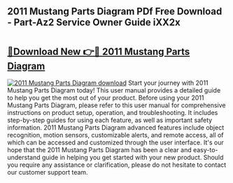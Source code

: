 ## 2011 Mustang Parts Diagram PDf Free Download - Part-Az2 Service Owner Guide iXX2x

# <h2><a href="http://dfqbneq.blite.top/?on=2011+Mustang+Parts+Diagram">🔗Download New 👉🔴 2011 Mustang Parts Diagram</a></h2>

[![2011 Mustang Parts Diagram download](https://i.imgur.com/lujVjoI.png)](http://dfqbneq.blite.top/?on=2011+Mustang+Parts+Diagram)
Start your journey with 2011 Mustang Parts Diagram today! This user manual provides a detailed guide to help you get the most out of your product. Before using your 2011 Mustang Parts Diagram, please refer to this user manual for comprehensive instructions on product setup, operation, and troubleshooting. It includes step-by-step guides for using each feature, as well as important safety information. 2011 Mustang Parts Diagram advanced features include object recognition, motion sensors, customizable alerts, and remote access, all of which can be accessed and customized through the user interface. It's our hope that the 2011 Mustang Parts Diagram has been a clear and easy-to-understand guide in helping you get started with your new product. Should you require any assistance or clarification, please do not hesitate to contact our customer support team.
